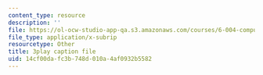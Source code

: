 ```yaml
---
content_type: resource
description: ''
file: https://ol-ocw-studio-app-qa.s3.amazonaws.com/courses/6-004-computation-structures-spring-2017/14cf00dafc3b748d010a4af0932b5582_f866lUTRXE4.srt
file_type: application/x-subrip
resourcetype: Other
title: 3play caption file
uid: 14cf00da-fc3b-748d-010a-4af0932b5582
---
```

